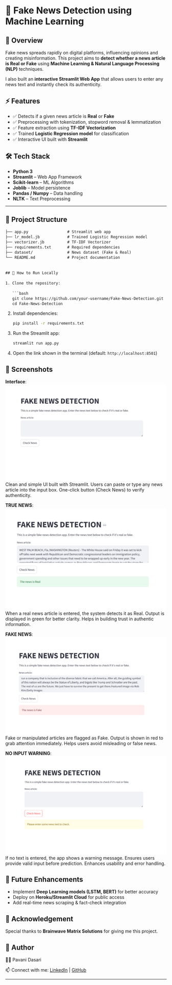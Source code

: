 # 📰 Fake News Detection using Machine Learning

## 📌 Overview

Fake news spreads rapidly on digital platforms, influencing opinions and creating misinformation.
This project aims to **detect whether a news article is Real or Fake** using **Machine Learning & Natural Language Processing (NLP)** techniques.

I also built an **interactive Streamlit Web App** that allows users to enter any news text and instantly check its authenticity.

## ⚡ Features

* ✅ Detects if a given news article is **Real** or **Fake**
* ✅ Preprocessing with tokenization, stopword removal & lemmatization
* ✅ Feature extraction using **TF-IDF Vectorization**
* ✅ Trained **Logistic Regression model** for classification
* ✅ Interactive UI built with **Streamlit**

## 🛠 Tech Stack

* **Python 3**
* **Streamlit** – Web App Framework
* **Scikit-learn** – ML Algorithms
* **Joblib** – Model persistence
* **Pandas / Numpy** – Data handling
* **NLTK** – Text Preprocessing

---

## 📂 Project Structure

```
├── app.py                 # Streamlit web app  
├── lr_model.jb            # Trained Logistic Regression model  
├── vectorizer.jb          # TF-IDF Vectorizer  
├── requirements.txt       # Required dependencies  
├── dataset/               # News dataset (Fake & Real)  
└── README.md              # Project documentation  


## 🚀 How to Run Locally

1. Clone the repository:

   ```bash
   git clone https://github.com/your-username/Fake-News-Detection.git
   cd Fake-News-Detection
   ```

2. Install dependencies:

   ```bash
   pip install -r requirements.txt
   ```

3. Run the Streamlit app:

   ```bash
   streamlit run app.py
   ```

4. Open the link shown in the terminal (default: `http://localhost:8501`)

## 📸 Screenshots
**Interface**:![image alt](https://github.com/PavaniDasari-273/Brainwave_Matrix_Intern/blob/2395df1a00df425b146a681e9b231ed67594e46f/Screenshot%202025-09-19%20221020.png)
Clean and simple UI built with Streamlit.
Users can paste or type any news article into the input box.
One-click button (Check News) to verify authenticity.

**TRUE NEWS**:![image alt](https://github.com/PavaniDasari-273/Brainwave_Matrix_Intern/blob/d362a7c54ae04cf0f7774ffc3c7ca04d716ad251/Screenshot%202025-09-19%20221216.png)
When a real news article is entered, the system detects it as Real.
Output is displayed in green for better clarity.
Helps in building trust in authentic information.

**FAKE NEWS**:![image alt](https://github.com/PavaniDasari-273/Brainwave_Matrix_Intern/blob/1e43daaa59b619774673a4de0eb0ae2fc7c7a329/Screenshot%202025-09-19%20221309.png)
Fake or manipulated articles are flagged as Fake.
Output is shown in red to grab attention immediately.
Helps users avoid misleading or false news.

**NO INPUT WARNING**:![image alt](https://github.com/PavaniDasari-273/Brainwave_Matrix_Intern/blob/0b5a54faa2b2672e230a5fd7147a90c5af2eb39e/Screenshot%202025-09-19%20221328.png)
If no text is entered, the app shows a warning message.
Ensures users provide valid input before prediction.
Enhances usability and error handling.

## 🔮 Future Enhancements

* Implement **Deep Learning models (LSTM, BERT)** for better accuracy
* Deploy on **Heroku/Streamlit Cloud** for public access
* Add real-time news scraping & fact-check integration

## 🙏 Acknowledgement

Special thanks to **Brainwave Matrix Solutions** for giving me this project.

## 📌 Author

👩‍💻 Pavani Dasari

📫 Connect with me: [LinkedIn](www.linkedin.com/in/pavani-dasari-691bb5321) | [GitHub](https://github.com/PavaniDasari-273)

---







